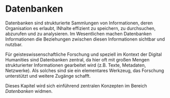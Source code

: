 # Datenbanken
 
Datenbanken sind strukturierte Sammlungen von Informationen, deren Organisation es erlaubt, INhalte effizient zu speichern, zu durchsuchen, abzurufen und zu analysieren. Im Wesentlichen machen Datenbanken Informationen die Beziehungen zwischen diesen Informationen sichtbar und nutzbar. 

Für geisteswissenschaftliche Forschung und speziell im Kontext der Digital Humanities sind Datenbanken zentral, da hier oft mit großen Mengen strukturierter Informationen gearbeitet wird (z.B. Texte, Metadaten, Netzwerke). Als solches sind sie ein elementares Werkzeug, das Forschung unterstützt und weitere Zugänge schafft.

Dieses Kapitel wird sich einführend zentralen Konzepten im Bereich *Datenbanken* widmen.